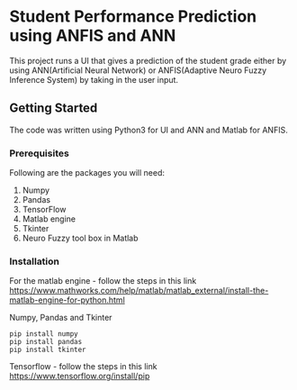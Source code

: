 # Student Performance Prediction using ANFIS and ANN

This project runs a UI that gives a prediction of the student grade either by using ANN(Artificial Neural Network) or ANFIS(Adaptive Neuro Fuzzy Inference System) by taking in the user input.

## Getting Started

The code was written using Python3 for UI and ANN and Matlab for ANFIS.

### Prerequisites

Following are the packages you will need:
1. Numpy
2. Pandas
3. TensorFlow
4. Matlab engine
5. Tkinter
6. Neuro Fuzzy tool box in Matlab

### Installation
For the matlab engine - follow the steps in this link
https://www.mathworks.com/help/matlab/matlab_external/install-the-matlab-engine-for-python.html

Numpy, Pandas and Tkinter
```
pip install numpy 
pip install pandas
pip install tkinter
```
Tensorflow - follow the steps in this link
https://www.tensorflow.org/install/pip
